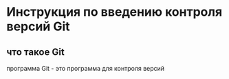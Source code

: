 # **Инструкция по введению контроля версий Git**

## что такое Git

программа Git - это программа для контроля версий